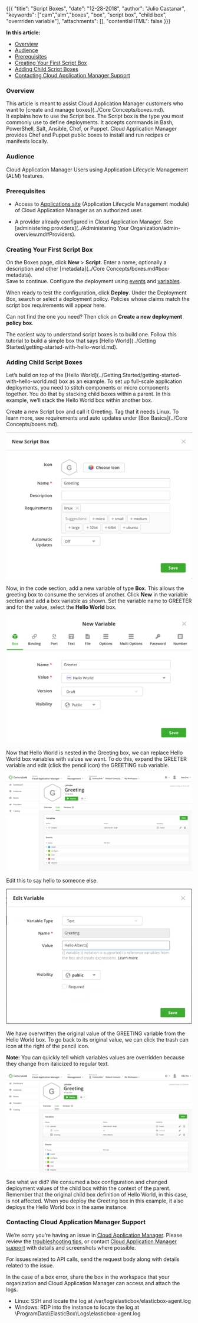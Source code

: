 {{{
"title": "Script Boxes",
"date": "12-28-2018",
"author": "Julio Castanar",
"keywords": ["cam","alm","boxes", "box", "script box", "child box", "overrriden variable"],
"attachments": [],
"contentIsHTML": false
}}}

**In this article:**

* [Overview](#overview)
* [Audience](#audience)
* [Prerequisites](#prerequisites)
* [Creating Your First Script Box](#creating-your-first-script-box)
* [Adding Child Script Boxes](#adding-child-script-boxes)
* [Contacting Cloud Application Manager Support](#contacting-cloud-application-manager-support)


### Overview

This article is meant to assist Cloud Application Manager customers who want to [create and manage boxes](../Core Concepts/boxes.md).<br/>
It explains how to use the Script box. The Script box is the type you most commonly use to define deployments. It accepts commands in Bash, PowerShell, Salt, Ansible, Chef, or Puppet. Cloud Application Manager provides Chef and Puppet public boxes to install and run recipes or manifests locally.


### Audience

Cloud Application Manager Users using Application Lifecycle Management (ALM) features.

### Prerequisites

* Access to [Applications site](https://cam.ctl.io/#/boxes) (Application Lifecycle Management module) of Cloud Application Manager as an authorized user.

* A provider already configured in Cloud Application Manager. See [administering providers](../Administering Your Organization/admin-overview.md#Providers).

### Creating Your First Script Box

On the Boxes page, click **New** > **Script**. Enter a name, optionally a description and other [metadata](../Core Concepts/boxes.md#box-metadata).<br/> 
Save to continue. Configure the deployment using [events](start-stop-and-upgrade-boxes.md) and [variables](parameterizing-boxes-with-variables.md).

When ready to test the configuration, click **Deploy**. Under the Deployment Box, search or select a deployment policy. Policies whose claims match the script box requirements will appear here.

Can not find the one you need? Then click on **Create a new deployment policy box**.

The easiest way to understand script boxes is to build one. Follow this tutorial to build a simple box that says [Hello World](../Getting Started/getting-started-with-hello-world.md).

### Adding Child Script Boxes

Let’s build on top of the [Hello World](../Getting Started/getting-started-with-hello-world.md) box as an example. To set up full-scale application deployments, you need to stitch components or micro components together. You do that by stacking child boxes within a parent. In this example, we’ll stack the Hello World box within another box.

Create a new Script box and call it Greeting. Tag that it needs Linux. To learn more, see requirements and auto updates under [Box Basics](../Core Concepts/boxes.md).

![New Script Box](../../images/cloud-application-manager/scriptboxes1.png)

Now, in the code section, add a new variable of type **Box**. This allows the greeting box to consume the services of another. Click **New** in the variable section and add a box variable as shown. Set the variable name to GREETER and for the value, select the **Hello World** box.

![New box type varible](../../images/cloud-application-manager/scriptboxes2.png)

Now that Hello World is nested in the Greeting box, we can replace Hello World box variables with values we want. To do this, expand the GREETER variable and edit (click the pencil icon) the GREETING sub variable.

![Box Management page code section](../../images/cloud-application-manager/scriptboxes3.png)

Edit this to say hello to someone else.

![Editing a variable](../../images/cloud-application-manager/scriptboxes4.png)

We have overwritten the original value of the GREETING variable from the Hello World box. To go back to its original value, we can click the trash can icon at the right of the pencil icon.

**Note:** You can quickly tell which variables values are overridden because they change from italicized to regular text.

![Changed variables in Box management code view](../../images/cloud-application-manager/scriptboxes5.png)

See what we did? We consumed a box configuration and changed deployment values of the child box within the context of the parent. Remember that the original child box definition of Hello World, in this case, is not affected. When you deploy the Greeting box in this example, it also deploys the Hello World box in the same instance.

### Contacting Cloud Application Manager Support

We’re sorry you’re having an issue in [Cloud Application Manager](https://www.ctl.io/cloud-application-manager/). Please review the [troubleshooting tips](../Troubleshooting/troubleshooting-tips.md), or contact [Cloud Application Manager support](mailto:incident@CenturyLink.com) with details and screenshots where possible.

For issues related to API calls, send the request body along with details related to the issue.

In the case of a box error, share the box in the workspace that your organization and Cloud Application Manager can access and attach the logs.
* Linux: SSH and locate the log at /var/log/elasticbox/elasticbox-agent.log
* Windows: RDP into the instance to locate the log at \ProgramData\ElasticBox\Logs\elasticbox-agent.log
